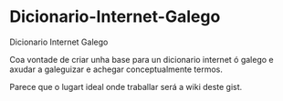 # Dicionario-Internet-Galego
Dicionario Internet Galego

Coa vontade de criar unha base para un dicionario internet ó galego e axudar a galeguizar e achegar conceptualmente termos.

Parece que o lugart ideal onde traballar será a wiki deste gist.
